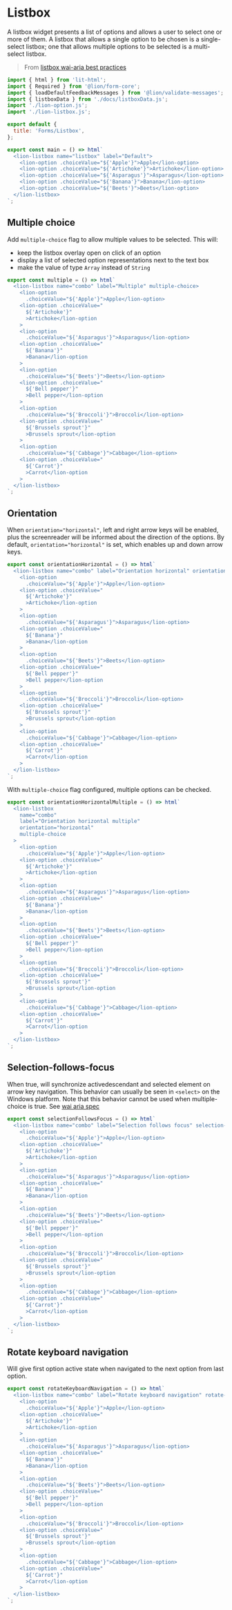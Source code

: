 # Listbox

A listbox widget presents a list of options and allows a user to select one or more of them.
A listbox that allows a single option to be chosen is a single-select listbox; one that allows
multiple options to be selected is a multi-select listbox.

> From [listbox wai-aria best practices](https://www.w3.org/TR/wai-aria-practices/#Listbox)

```js script
import { html } from 'lit-html';
import { Required } from '@lion/form-core';
import { loadDefaultFeedbackMessages } from '@lion/validate-messages';
import { listboxData } from './docs/listboxData.js';
import './lion-option.js';
import './lion-listbox.js';

export default {
  title: 'Forms/Listbox',
};
```

```js preview-story
export const main = () => html`
  <lion-listbox name="listbox" label="Default">
    <lion-option .choiceValue="${'Apple'}">Apple</lion-option>
    <lion-option .choiceValue="${'Artichoke'}">Artichoke</lion-option>
    <lion-option .choiceValue="${'Asparagus'}">Asparagus</lion-option>
    <lion-option .choiceValue="${'Banana'}">Banana</lion-option>
    <lion-option .choiceValue="${'Beets'}">Beets</lion-option>
  </lion-listbox>
`;
```

## Multiple choice

Add `multiple-choice` flag to allow multiple values to be selected.
This will:

- keep the listbox overlay open on click of an option
- display a list of selected option representations next to the text box
- make the value of type `Array` instead of `String`

```js preview-story
export const multiple = () => html`
  <lion-listbox name="combo" label="Multiple" multiple-choice>
    <lion-option
      .choiceValue="${'Apple'}">Apple</lion-option>
    <lion-option .choiceValue="
      ${'Artichoke'}"
      >Artichoke</lion-option
    >
    <lion-option
      .choiceValue="${'Asparagus'}">Asparagus</lion-option>
    <lion-option .choiceValue="
      ${'Banana'}"
      >Banana</lion-option
    >
    <lion-option
      .choiceValue="${'Beets'}">Beets</lion-option>
    <lion-option .choiceValue="
      ${'Bell pepper'}"
      >Bell pepper</lion-option
    >
    <lion-option
      .choiceValue="${'Broccoli'}">Broccoli</lion-option>
    <lion-option .choiceValue="
      ${'Brussels sprout'}"
      >Brussels sprout</lion-option
    >
    <lion-option
      .choiceValue="${'Cabbage'}">Cabbage</lion-option>
    <lion-option .choiceValue="
      ${'Carrot'}"
      >Carrot</lion-option
    >
  </lion-listbox>
`;
```

## Orientation

When `orientation="horizontal"`, left and right arrow keys will be enabled, plus the screenreader
will be informed about the direction of the options.
By default, `orientation="horizontal"` is set, which enables up and down arrow keys.

```js preview-story
export const orientationHorizontal = () => html`
  <lion-listbox name="combo" label="Orientation horizontal" orientation="horizontal">
    <lion-option
      .choiceValue="${'Apple'}">Apple</lion-option>
    <lion-option .choiceValue="
      ${'Artichoke'}"
      >Artichoke</lion-option
    >
    <lion-option
      .choiceValue="${'Asparagus'}">Asparagus</lion-option>
    <lion-option .choiceValue="
      ${'Banana'}"
      >Banana</lion-option
    >
    <lion-option
      .choiceValue="${'Beets'}">Beets</lion-option>
    <lion-option .choiceValue="
      ${'Bell pepper'}"
      >Bell pepper</lion-option
    >
    <lion-option
      .choiceValue="${'Broccoli'}">Broccoli</lion-option>
    <lion-option .choiceValue="
      ${'Brussels sprout'}"
      >Brussels sprout</lion-option
    >
    <lion-option
      .choiceValue="${'Cabbage'}">Cabbage</lion-option>
    <lion-option .choiceValue="
      ${'Carrot'}"
      >Carrot</lion-option
    >
  </lion-listbox>
`;
```

With `multiple-choice` flag configured, multiple options can be checked.

```js preview-story
export const orientationHorizontalMultiple = () => html`
  <lion-listbox
    name="combo"
    label="Orientation horizontal multiple"
    orientation="horizontal"
    multiple-choice
  >
    <lion-option
      .choiceValue="${'Apple'}">Apple</lion-option>
    <lion-option .choiceValue="
      ${'Artichoke'}"
      >Artichoke</lion-option
    >
    <lion-option
      .choiceValue="${'Asparagus'}">Asparagus</lion-option>
    <lion-option .choiceValue="
      ${'Banana'}"
      >Banana</lion-option
    >
    <lion-option
      .choiceValue="${'Beets'}">Beets</lion-option>
    <lion-option .choiceValue="
      ${'Bell pepper'}"
      >Bell pepper</lion-option
    >
    <lion-option
      .choiceValue="${'Broccoli'}">Broccoli</lion-option>
    <lion-option .choiceValue="
      ${'Brussels sprout'}"
      >Brussels sprout</lion-option
    >
    <lion-option
      .choiceValue="${'Cabbage'}">Cabbage</lion-option>
    <lion-option .choiceValue="
      ${'Carrot'}"
      >Carrot</lion-option
    >
  </lion-listbox>
`;
```

## Selection-follows-focus

When true, will synchronize activedescendant and selected element on arrow key navigation.
This behavior can usually be seen in `<select>` on the Windows platform.
Note that this behavior cannot be used when multiple-choice is true.
See [wai aria spec](https://www.w3.org/TR/wai-aria-practices/#kbd_selection_follows_focus)

```js preview-story
export const selectionFollowsFocus = () => html`
  <lion-listbox name="combo" label="Selection follows focus" selection-follows-focus>
    <lion-option
      .choiceValue="${'Apple'}">Apple</lion-option>
    <lion-option .choiceValue="
      ${'Artichoke'}"
      >Artichoke</lion-option
    >
    <lion-option
      .choiceValue="${'Asparagus'}">Asparagus</lion-option>
    <lion-option .choiceValue="
      ${'Banana'}"
      >Banana</lion-option
    >
    <lion-option
      .choiceValue="${'Beets'}">Beets</lion-option>
    <lion-option .choiceValue="
      ${'Bell pepper'}"
      >Bell pepper</lion-option
    >
    <lion-option
      .choiceValue="${'Broccoli'}">Broccoli</lion-option>
    <lion-option .choiceValue="
      ${'Brussels sprout'}"
      >Brussels sprout</lion-option
    >
    <lion-option
      .choiceValue="${'Cabbage'}">Cabbage</lion-option>
    <lion-option .choiceValue="
      ${'Carrot'}"
      >Carrot</lion-option
    >
  </lion-listbox>
`;
```

## Rotate keyboard navigation

Will give first option active state when navigated to the next option from last option.

```js preview-story
export const rotateKeyboardNavigation = () => html`
  <lion-listbox name="combo" label="Rotate keyboard navigation" rotate-keyboard-navigation>
    <lion-option
      .choiceValue="${'Apple'}">Apple</lion-option>
    <lion-option .choiceValue="
      ${'Artichoke'}"
      >Artichoke</lion-option
    >
    <lion-option
      .choiceValue="${'Asparagus'}">Asparagus</lion-option>
    <lion-option .choiceValue="
      ${'Banana'}"
      >Banana</lion-option
    >
    <lion-option
      .choiceValue="${'Beets'}">Beets</lion-option>
    <lion-option .choiceValue="
      ${'Bell pepper'}"
      >Bell pepper</lion-option
    >
    <lion-option
      .choiceValue="${'Broccoli'}">Broccoli</lion-option>
    <lion-option .choiceValue="
      ${'Brussels sprout'}"
      >Brussels sprout</lion-option
    >
    <lion-option
      .choiceValue="${'Cabbage'}">Cabbage</lion-option>
    <lion-option .choiceValue="
      ${'Carrot'}"
      >Carrot</lion-option
    >
  </lion-listbox>
`;
```
